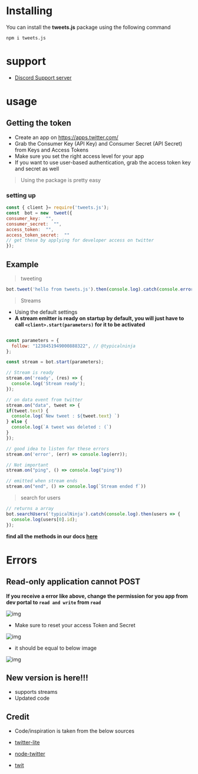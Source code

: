 # Installing

You can install the **tweets.js** package using the following command

  

```
npm i tweets.js
```

# support

* [Discord Support server](https://discord.gg/HVnGtzMaW4)
  

# usage

## Getting the token 

* Create an app on https://apps.twitter.com/
* Grab the Consumer Key (API Key) and Consumer Secret (API Secret) from Keys and Access Tokens
* Make sure you set the right access level for your app
* If you want to use user-based authentication, grab the access token key and secret as well



> Using the package is pretty easy

### setting up

```js
const { client }= require('tweets.js');
const  bot = new  tweet({
consumer_key:  "",
consumer_secret:  "",
access_token:  "",
access_token_secret:  ""
// get these by applying for developer access on twitter
});
```

## Example


> tweeting

```js
bot.tweet('hello from tweets.js').then(console.log).catch(console.error)
```

> Streams

* Using the default settings
* **A stream emitter is ready on startup by default, you will just have to call `<client>.start(parameters)` for it to be activated**

```js

const parameters = {
  follow: "1238451949000888322", // @typicalninja
};

const stream = bot.start(parameters);

// Stream is ready
stream.on('ready', (res) => {
  console.log('Stream ready');
});

// on data event from twitter
stream.on("data", tweet => {
if(tweet.text) {
  console.log(`New tweet : ${tweet.text} `)
} else {
  console.log(`A tweet was deleted : (`)
}
});

// good idea to listen for these errors
stream.on('error', (err) => console.log(err));

// Not important
stream.on("ping", () => console.log("ping"))

// emitted when stream ends
stream.on("end", () => console.log(`Stream ended f`))
```

> search for users

```js
// returns a array
bot.searchUsers('typicalNinja').catch(console.log).then(users => {
  console.log(users[0].id);
});
```

**find all the methods in our docs [here](https://tweets.axix.cf/)**


# Errors

## Read-only application cannot POST

**If you receive a error like above, change the permission for you app from dev portal to `read and write` from `read`**

![img](https://user-images.githubusercontent.com/65993466/120090828-1da06880-c123-11eb-992e-f0361f3676c2.png)

* Make sure to reset your access Token and Secret

![img](https://user-images.githubusercontent.com/65993466/120090968-47a65a80-c124-11eb-8dca-e4be5fc75823.png)

* it should be equal to below image

![img](https://user-images.githubusercontent.com/65993466/120091035-cf8c6480-c124-11eb-92c2-51553bca66f8.png)

## New version is here!!!

* supports streams
* Updated code



## Credit

* Code/inspiration is taken from the below sources


* [twitter-lite](https://github.com/draftbit/twitter-lite)
* [node-twitter](https://github.com/desmondmorris/node-twitter)
* [twit](https://github.com/ttezel/twit)